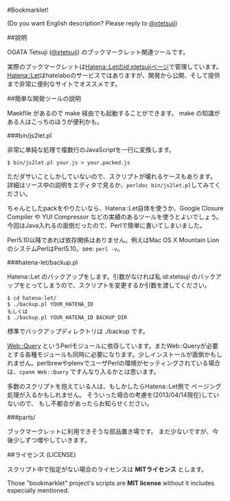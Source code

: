 #Bookmarklet!

\(Do you want English description? Please reply to [@xtetsuji](https://twitter.com/xtetsuji)\)

##説明

OGATA Tetsuji \([@xtetsuji](https://twitter.com//xtetsuji)\) のブックマークレット関連ツールです。

実際のブックマークレットは[Hatena::Letのid:xtetsujiページ](http://let.hatelabo.jp/xtetsuji/)で管理しています。[Hatena::Let](http://let.hatelabo.jp/)はhatelaboのサービスではありますが、開発から公開、そして提供まで非常に便利なサイトでオススメです。

##簡単な開発ツールの説明

Maekfile があるので make 経由でも起動することができます。
make の知識がある人はこっちのほうが便利かも。

###bin/js2let.pl

非常に単純な処理で複数行のJavaScriptを一行に変換します。

    $ bin/js2let.pl your.js > your.packed.js

ただダサいことしかしていないので、スクリプトが壊れるケースもあります。
詳細はソース中の説明をエディタで見るか、`perldoc bin/js2let.pl`してみてください。

ちゃんとしたpackをやりたいなら、Hatena::Let自体を使うか、Google Closure Compiler や YUI Compressor などの実績のあるツールを使うとよいでしょう。今回はJava入れるの面倒だったので、Perlで簡単に書いてしまいました。

Perl5.10以降であれば依存関係はありません。例えばMac OS X Mountain Lion のシステムPerlはPerl5.10。see: `perl -v`。

###hatena-let/backup.pl

Hatena::Let のバックアップをします。引数がなければ私 id:xtetsuji のバックアップをとってしまうので、スクリプトを変更するか引数を渡してください。

    $ cd hatena-let/
    $ ./backup.pl YOUR_HATENA_ID
    もしくは
    $ ./backup.pl YOUR_HATENA_ID BACKUP_DIR

標準でバックアップディレクトリは ./backup です。

[Web::Query](http://search.cpan.org/dist/Web-Query/) というPerlモジュールに依存しています。またWeb::Queryが必要とする各種モジュールも同時に必要になります。少しインストールが面倒かもしれません。perlbrewやplenvでユーザPerlの環境がセッティングされている場合は、`cpanm Web::Query` ですんなり入るかとは思います。

多数のスクリプトを抱えている人は、もしかしたらHatena::Let側で
ページング処理が入るかもしれません。
そういった場合の考慮を(2013/04/14現在)していないので、
もし不都合があったらお知らせください。

###parts/

ブックマークレットに利用できそうな部品置き場です。
まだ少ないですが、今後少しずつ増やしていきます。

##ライセンス (LICENSE)

スクリプト中で指定がない場合のライセンスは **MITライセンス** とします。

Those "bookmarklet" project's scripts are **MIT license**
without it includes especially mentioned.
